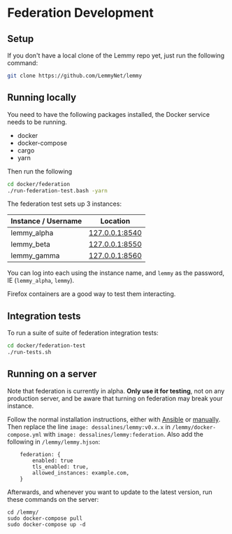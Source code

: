 # Federation Development

## Setup

If you don't have a local clone of the Lemmy repo yet, just run the following command:

```bash
git clone https://github.com/LemmyNet/lemmy
```

## Running locally

You need to have the following packages installed, the Docker service needs to be running.

- docker
- docker-compose
- cargo
- yarn

Then run the following
```bash
cd docker/federation
./run-federation-test.bash -yarn
```

The federation test sets up 3 instances:

Instance / Username | Location
--- | ---
lemmy_alpha | [127.0.0.1:8540](http://127.0.0.1:8540)
lemmy_beta | [127.0.0.1:8550](http://127.0.0.1:8550)
lemmy_gamma | [127.0.0.1:8560](http://127.0.0.1:8560)

You can log into each using the instance name, and `lemmy` as the password, IE (`lemmy_alpha`, `lemmy`). 

Firefox containers are a good way to test them interacting.

## Integration tests

To run a suite of suite of federation integration tests:

```bash
cd docker/federation-test
./run-tests.sh
```

## Running on a server

Note that federation is currently in alpha. **Only use it for testing**, not on any production server, and be aware that turning on federation may break your instance.

Follow the normal installation instructions, either with [Ansible](administration_install_ansible.md) or
[manually](administration_install_docker.md). Then replace the line `image: dessalines/lemmy:v0.x.x` in 
`/lemmy/docker-compose.yml` with `image: dessalines/lemmy:federation`. Also add the following in
`/lemmy/lemmy.hjson`:

```
    federation: {
        enabled: true
        tls_enabled: true,
        allowed_instances: example.com,
    }
```

Afterwards, and whenever you want to update to the latest version, run these commands on the server:

```
cd /lemmy/
sudo docker-compose pull
sudo docker-compose up -d
```
